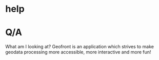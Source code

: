 # help


# Q/A 

What am I looking at? 
Geofront is an application which strives to make geodata processing more accessible, more interactive and more fun!



